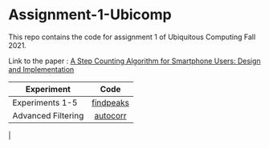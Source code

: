 # Assignment-1-Ubicomp
This repo contains the code for assignment 1 of Ubiquitous Computing Fall 2021.

Link to the paper : [A Step Counting Algorithm for Smartphone Users: Design and Implementation](https://ieeexplore.ieee.org/abstract/document/6974989) 

| Experiment          |      Code         
| -------------         |:-------------:
| Experiments 1-5      | [findpeaks](../Code/findpeaks.m) 
| Advanced Filtering     | [autocorr](../Code/autocorr.m)     
|    

